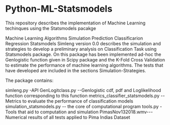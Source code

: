# Python-ML-Statsmodels

This repository describes the implementation of Machine Learning techinques using the Statsmodels pacakge

Machine Learning Algorithms Simulation Prediction Classificarion Regression Statsmodels Simleng version 0.0 describes the simulation and strategies to develop a preliminary analysis on Classification Task using Statsmodels package. On this package has been implemented ad-hoc the Genlogistic function given in Scipy package and the K-Fold Cross Validation to estimate the performance of machine learning algorithms. The tests that have developed are included in the sections Simulation-Strategies.

The package contains:

simleng.py -API GenLogitclass.py --Genlogistic cdf, pdf and Loglikelihood function corresponding to this function metrics_classifier_statsmodels.py --Metrics to evaluate the performance of classification models simulation_statsmodels.py -- the core of computational program tools.py -Tools that aid to computation and simulation PimasNov132018.wmv---Numerical results of all tests applied to Pima Indias Dataset
